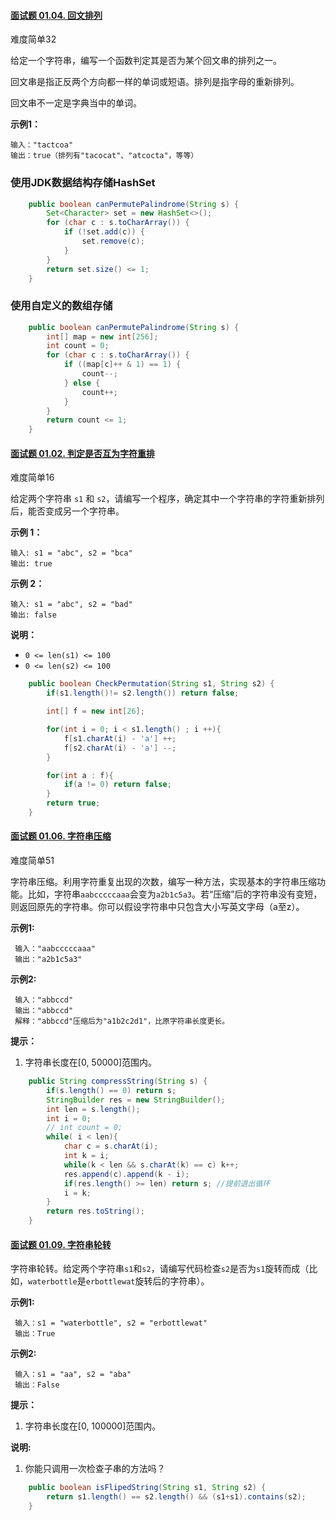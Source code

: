 #### [面试题 01.04. 回文排列](https://leetcode-cn.com/problems/palindrome-permutation-lcci/)

难度简单32

给定一个字符串，编写一个函数判定其是否为某个回文串的排列之一。

回文串是指正反两个方向都一样的单词或短语。排列是指字母的重新排列。

回文串不一定是字典当中的单词。

 

**示例1：**

```
输入："tactcoa"
输出：true（排列有"tacocat"、"atcocta"，等等）
```

### 使用JDK数据结构存储HashSet

```java
    public boolean canPermutePalindrome(String s) {
        Set<Character> set = new HashSet<>();
        for (char c : s.toCharArray()) {
            if (!set.add(c)) {
                set.remove(c);
            }
        }
        return set.size() <= 1;
    }
```

### 使用自定义的数组存储

```java
    public boolean canPermutePalindrome(String s) {
        int[] map = new int[256];
        int count = 0;
        for (char c : s.toCharArray()) {
            if ((map[c]++ & 1) == 1) {
                count--;
            } else {
                count++;
            }
        }
        return count <= 1;
    }
```





#### [面试题 01.02. 判定是否互为字符重排](https://leetcode-cn.com/problems/check-permutation-lcci/)

难度简单16

给定两个字符串 `s1` 和 `s2`，请编写一个程序，确定其中一个字符串的字符重新排列后，能否变成另一个字符串。

**示例 1：**

```
输入: s1 = "abc", s2 = "bca"
输出: true 
```

**示例 2：**

```
输入: s1 = "abc", s2 = "bad"
输出: false
```

**说明：**

- `0 <= len(s1) <= 100`
- `0 <= len(s2) <= 100`

```java
    public boolean CheckPermutation(String s1, String s2) {
        if(s1.length()!= s2.length()) return false;

        int[] f = new int[26];

        for(int i = 0; i < s1.length() ; i ++){
            f[s1.charAt(i) - 'a'] ++;
            f[s2.charAt(i) - 'a'] --;
        }

        for(int a : f){
            if(a != 0) return false;
        }
        return true;
    }
```

#### [面试题 01.06. 字符串压缩](https://leetcode-cn.com/problems/compress-string-lcci/)

难度简单51

字符串压缩。利用字符重复出现的次数，编写一种方法，实现基本的字符串压缩功能。比如，字符串`aabcccccaaa`会变为`a2b1c5a3`。若“压缩”后的字符串没有变短，则返回原先的字符串。你可以假设字符串中只包含大小写英文字母（a至z）。

**示例1:**

```
 输入："aabcccccaaa"
 输出："a2b1c5a3"
```

**示例2:**

```
 输入："abbccd"
 输出："abbccd"
 解释："abbccd"压缩后为"a1b2c2d1"，比原字符串长度更长。
```

**提示：**

1. 字符串长度在[0, 50000]范围内。

```java
    public String compressString(String s) {
        if(s.length() == 0) return s;
        StringBuilder res = new StringBuilder();
        int len = s.length();
        int i = 0;
        // int count = 0;
        while( i < len){
            char c = s.charAt(i);
            int k = i;
            while(k < len && s.charAt(k) == c) k++;
            res.append(c).append(k - i);
            if(res.length() >= len) return s; //提前退出循环
            i = k;
        }
        return res.toString();
    }
```

#### [面试题 01.09. 字符串轮转](https://leetcode-cn.com/problems/string-rotation-lcci/)

字符串轮转。给定两个字符串`s1`和`s2`，请编写代码检查`s2`是否为`s1`旋转而成（比如，`waterbottle`是`erbottlewat`旋转后的字符串）。

**示例1:**

```
 输入：s1 = "waterbottle", s2 = "erbottlewat"
 输出：True
```

**示例2:**

```
 输入：s1 = "aa", s2 = "aba"
 输出：False
```

**提示：**

1. 字符串长度在[0, 100000]范围内。

**说明:**

1. 你能只调用一次检查子串的方法吗？

```java
    public boolean isFlipedString(String s1, String s2) {
        return s1.length() == s2.length() && (s1+s1).contains(s2);
    }
```

